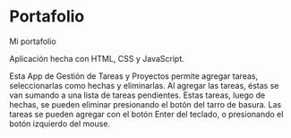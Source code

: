 # Portafolio
Mi portafolio

Aplicación hecha con HTML, CSS y JavaScript.

Esta App de Gestión de Tareas y Proyectos permite agregar tareas, seleccionarlas como hechas y eliminarlas. 
Al agregar las tareas, éstas se van sumando a una lista de tareas pendientes.
Estas tareas, luego de hechas, se pueden eliminar presionando el botón del tarro de basura.
Las tareas se pueden agregar con el botón Enter del teclado, o presionando el botón izquierdo del mouse.

